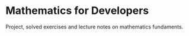 # Mathematics for Developers

Project, solved exercises and lecture notes on mathematics fundaments.